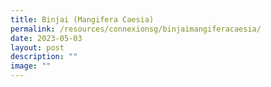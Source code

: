 ```yaml
---
title: Binjai (Mangifera Caesia)
permalink: /resources/connexionsg/binjaimangiferacaesia/
date: 2023-05-03
layout: post
description: ""
image: ""
---
```

